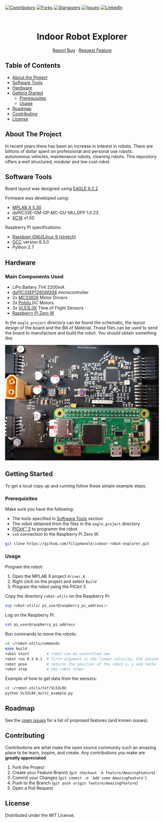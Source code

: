 <!-- PROJECT SHIELDS -->
<!--
*** I'm using markdown "reference style" links for readability.
*** Reference links are enclosed in brackets [ ] instead of parentheses ( ).
*** See the bottom of this document for the declaration of the reference variables
*** for contributors-url, forks-url, etc. This is an optional, concise syntax you may use.
*** https://www.markdownguide.org/basic-syntax/#reference-style-links
-->

[![Contributors][contributors-shield]][contributors-url]
[![Forks][forks-shield]][forks-url]
[![Stargazers][stars-shield]][stars-url]
[![Issues][issues-shield]][issues-url]
[![LinkedIn][linkedin-shield]][linkedin-url]

<!-- PROJECT LOGO -->
<br />
<p align="center">

  <h1 align="center">Indoor Robot Explorer</h1>

  <p align="center">
    <a href="https://github.com/filipmanole/indoor-robot-explorer/issues">Report Bug</a>
    ·
    <a href="https://github.com/filipmanole/indoor-robot-explorer/issues">Request Feature</a>
  </p>
</p>

<!-- TABLE OF CONTENTS -->

## Table of Contents

- [About the Project](#about-the-project)
- [Software Tools](#software-tools)
- [Hardware](#hardware)
- [Getting Started](#getting-started)
  - [Prerequisites](#prerequisites)
  - [Usage](#usage)
- [Roadmap](#roadmap)
- [Contributing](#contributing)
- [License](#license)

<!-- ABOUT THE PROJECT -->

## About The Project

In recent years there has been an increase in interest in robots. There are billions of dollar spent on professional and personal use robots: autonomous vehicles, maintenance robots, cleaning robots. This repository offers a well structured, modular and low cost robot.

## Software Tools

Board layout was designed using [EAGLE 9.2.2](https://www.autodesk.com/products/eagle/overview?plc=F360&term=1-YEAR&support=ADVANCED&quantity=1)

Firmware was developed using:
- [MPLAB X 5.30](https://www.microchip.com/mplab/mplab-x-ide)
- dsPIC33E-GM-GP-MC-GU-MU_DFP 1.0.23
- [XC16](https://www.microchip.com/mplab/compilers) v1.50

Raspberry Pi specifications:
- [Raspbian GNU/Linux 9 (stretch)](https://www.raspberrypi.org/downloads/raspberry-pi-os/)
- [GCC](https://gcc.gnu.org/) version 6.3.0
- Python 2.7

## Hardware

### Main Components Used
- LiPo Battery 7V4 2200mA
- [dsPIC33EP128GM304](https://www.microchip.com/wwwproducts/en/dsPIC33EP128GM304) microcontroller
- 2x [MC33926](https://www.nxp.com/docs/en/data-sheet/MC33926.pdf) Motor Drivers
- 2x [Pololu ](https://www.pololu.com/product/2283) DC Motors
- 3x [VL53L0X]() Time of Flight Sensors
- [Raspberry Pi Zero W](https://www.raspberrypi.org/products/raspberry-pi-zero-w/)

In the `eagle_project` directory can be found the schematic, the layout design of the board and the Bill of Material. Those files can be used to send the board to manufacture and build the robot. You should obtain something like:

<img src="images/pcb.jpg">

<!-- GETTING STARTED -->

## Getting Started

To get a local copy up and running follow these simple example steps.

### Prerequisites

Make sure you have the following:
- The tools specified in [Software Tools](#software-tools) section
- The robot obtained from the files in the `eagle_project` directory
- [PICkit™ 3](https://www.microchip.com/DevelopmentTools/ProductDetails/PG164130) to programm the robot
- `ssh` connection to the Raspberry Pi Zero W.

```sh
git clone https://github.com/filipmanole/indoor-robot-explorer.git
```

<!-- USAGE EXAMPLES -->

### Usage

Program the robot:
1. Open the MPLAB X project `driver.X`
2. Right click on the project and select `Build`
3. Program the robot using the PICkit 3

Copy the directory `robot-utils` on the Raspberry Pi:
```sh
scp robot-utils/ pi_user@raspberry_pi_address:~
```
Log on the Raspberry Pi:
```sh
ssh pi_user@raspberry_pi_address
```
Run commands to move the robots:
```sh
cd ~/robot-utils/commands
make build
robot start        # robot can be controlled now
robot run 0.3 0.1  # first argument is the linear velocity, the second is the angular velocity
robot pose         # returns the position of the robot x, y and tetha
robot stop         # the robot stops
```

Example of how to get data from the sensors:
```sh
cd ~/robot-utils/tof/VL53L0X
python VL53L0X_multi_example.py
```

<!-- ROADMAP -->

## Roadmap

See the [open issues](https://github.com/filipmanole/indoor-robot-explorer/issues) for a list of proposed features (and known issues).

<!-- CONTRIBUTING -->

## Contributing

Contributions are what make the open source community such an amazing place to be learn, inspire, and create. Any contributions you make are **greatly appreciated**.

1. Fork the Project
2. Create your Feature Branch (`git checkout -b feature/AmazingFeature`)
3. Commit your Changes (`git commit -m 'Add some AmazingFeature'`)
4. Push to the Branch (`git push origin feature/AmazingFeature`)
5. Open a Pull Request

<!-- LICENSE -->

## License

Distributed under the MIT License.

<!-- CONTACT -->

<!-- ACKNOWLEDGEMENTS -->

<!-- MARKDOWN LINKS & IMAGES -->
<!-- https://www.markdownguide.org/basic-syntax/#reference-style-links -->

[contributors-shield]: https://img.shields.io/github/contributors/filipmanole/indoor-robot-explorer.svg?style=flat-square
[contributors-url]: https://github.com/filipmanole/indoor-robot-explorer/graphs/contributors
[forks-shield]: https://img.shields.io/github/forks/filipmanole/indoor-robot-explorer.svg?style=flat-square
[forks-url]: https://github.com/filipmanole/indoor-robot-explorer/network/members
[stars-shield]: https://img.shields.io/github/stars/filipmanole/indoor-robot-explorer.svg?style=flat-square
[stars-url]: https://github.com/filipmanole/indoor-robot-explorer/stargazers
[issues-shield]: https://img.shields.io/github/issues/filipmanole/indoor-robot-explorer.svg?style=flat-square
[issues-url]: https://github.com/filipmanole/indoor-robot-explorer/issues
[linkedin-shield]: https://img.shields.io/badge/-LinkedIn-black.svg?style=flat-square&logo=linkedin&colorB=555
[linkedin-url]: https://www.linkedin.com/in/filip-george-manole/
[product-screenshot]: screenshot.png